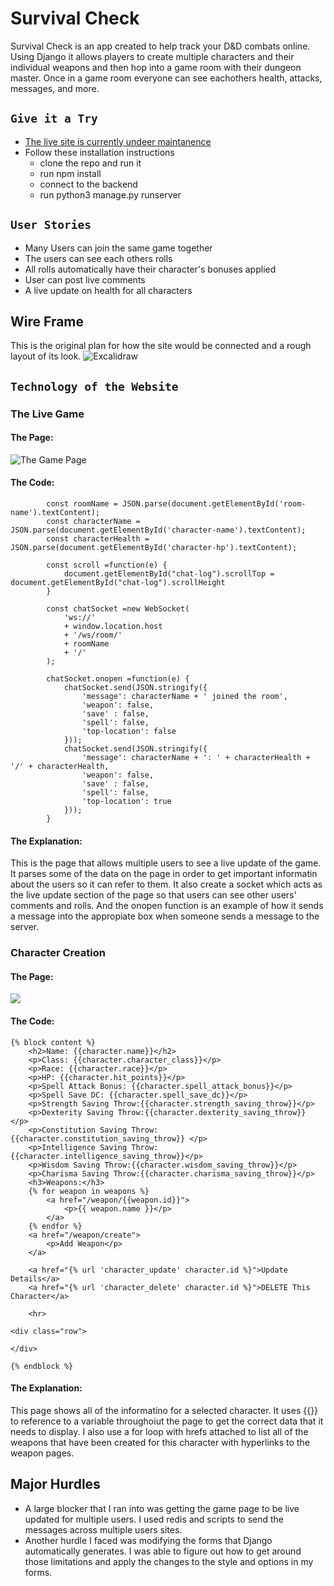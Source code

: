# Survival Check
Survival Check is an app created to help track your D&D combats online. Using Django it allows players to create multiple characters and their individual weapons and then hop into a game room with their dungeon master. Once in a game room everyone can see eachothers health, attacks, messages, and more. 

## `Give it a Try`
* <a href="https://survival-check.herokuapp.com/">The live site is currently undeer maintanence</a>
* Follow these installation instructions
    * clone the repo and run it
    * run npm install
    * connect to the backend
    * run python3 manage.py runserver

## `User Stories`
- Many Users can join the same game together 
- The users can see each others rolls 
- All rolls automatically have their character's bonuses applied 
- User can post live comments 
- A live update on health for all characters

## Wire Frame
This is the original plan for how the site would be connected and a rough layout of its look.
![Excalidraw](./images/project_4_wire_frame.png)

## `Technology of the Website`

### The Live Game

#### The Page:
![The Game Page](./images/project_4_game_room.png)

#### The Code:
```
        const roomName = JSON.parse(document.getElementById('room-name').textContent);
        const characterName = JSON.parse(document.getElementById('character-name').textContent);
        const characterHealth = JSON.parse(document.getElementById('character-hp').textContent);
         
        const scroll =function(e) {
            document.getElementById("chat-log").scrollTop = document.getElementById("chat-log").scrollHeight
        }

        const chatSocket =new WebSocket(
            'ws://'
            + window.location.host
            + '/ws/room/'
            + roomName
            + '/'
        );

        chatSocket.onopen =function(e) {
            chatSocket.send(JSON.stringify({
                'message': characterName + ' joined the room',
                'weapon': false,
                'save' : false,
                'spell': false,
                'top-location': false
            }));
            chatSocket.send(JSON.stringify({
                'message': characterName + ': ' + characterHealth + '/' + characterHealth,
                'weapon': false,
                'save' : false,
                'spell': false,
                'top-location': true
            }));
        }
```

#### The Explanation:
This is the page that allows multiple users to see a live update of the game. It parses some of the data on the page in order to get important informatin about the users so it can refer to them. It also create a socket which acts as the live update section of the page so that users can see other users' comments and rolls. And the onopen function is an example of how it sends a message into the appropiate box when someone sends a message to the server. 

### Character Creation
#### The Page:
![](./images/project_4_character_creation.png)
#### The Code:
```
{% block content %}
    <h2>Name: {{character.name}}</h2>
    <p>Class: {{character.character_class}}</p>
    <p>Race: {{character.race}}</p>
    <p>HP: {{character.hit_points}}</p>
    <p>Spell Attack Bonus: {{character.spell_attack_bonus}}</p>
    <p>Spell Save DC: {{character.spell_save_dc}}</p>
    <p>Strength Saving Throw:{{character.strength_saving_throw}}</p> 
    <p>Dexterity Saving Throw:{{character.dexterity_saving_throw}} </p>
    <p>Constitution Saving Throw:{{character.constitution_saving_throw}} </p>
    <p>Intelligence Saving Throw:{{character.intelligence_saving_throw}}</p>
    <p>Wisdom Saving Throw:{{character.wisdom_saving_throw}}</p>
    <p>Charisma Saving Throw:{{character.charisma_saving_throw}}</p>
    <h3>Weapons:</h3>
    {% for weapon in weapons %}
        <a href="/weapon/{{weapon.id}}">
            <p>{{ weapon.name }}</p>
        </a>        
    {% endfor %} 
    <a href="/weapon/create">
        <p>Add Weapon</p>
    </a>  

    <a href="{% url 'character_update' character.id %}">Update Details</a>
    <a href="{% url 'character_delete' character.id %}">DELETE This Character</a>

    <hr>

<div class="row">

</div>

{% endblock %}
```
#### The Explanation:
This page shows all of the informatino for a selected character. It uses {{}} to reference to a variable throughoiut the page to get the correct data that it needs to display. I also use a for loop with hrefs attached to list all of the weapons that have been created for this character with hyperlinks to the weapon pages. 

## Major Hurdles
* A large blocker that I ran into was getting the game page to be live updated for multiple users. I used redis and scripts to send the messages across multiple users sites.
* Another hurdle I faced was modifying the forms that Django automatically generates. I was able to figure out how to get around those limitations and apply the changes to the style and options in my forms. 